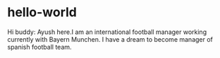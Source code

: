 # hello-world

Hi buddy:
        Ayush here.I am an international football manager working currently with Bayern Munchen. I have a dream to become manager of spanish football team.
        
